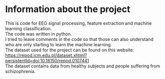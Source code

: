 # Information about the project <br/>
This is code for EEG signal processing, feature extraction and machine learning classification. <br/>
The code was written in python.<br/>
I tried to leave comments in the code so that those can also understand who are only starting to learn the machine learning. <br/>
The dataset used for the project can be found on this website: https://repod.icm.edu.pl/dataset.xhtml?persistentId=doi:10.18150/repod.0107441 <br/>
The dataset contains data from healthy subjects and people suffering from schizophrenia. 
